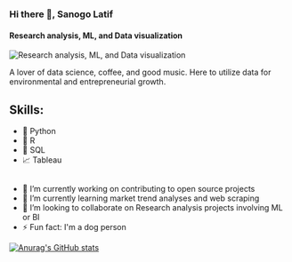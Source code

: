 ### Hi there 👋, Sanogo Latif
#### Research analysis, ML, and Data visualization
![Research analysis, ML, and Data visualization](https://imgs.search.brave.com/katUeCyAyu82xss_HCAPQBilLGdpEa0dNh3wtAj-kuU/rs:fit:860:0:0/g:ce/aHR0cHM6Ly9jZG4u/dmVjdG9yc3RvY2su/Y29tL2kvcHJldmll/dy0xeC8xNy84NS9i/bGFjay1hbmQtd2hp/dGUtYWJzdHJhY3Qt/d2F2eS1zdHJpcGVk/LWJhbm5lci12ZWN0/b3ItNDA0MjE3ODUu/anBn)

A lover of data science, coffee, and good music.
Here to utilize data for environmental and entrepreneurial growth.

## Skills:
- 🐍 Python
- 🧮 R 
- 📅 SQL
- 📈 Tableau

##
- 🔭 I’m currently working on contributing to open source projects 
- 🌱 I’m currently learning market trend analyses and web scraping 
- 👯 I’m looking to collaborate on Research analysis projects involving ML or BI  
- ⚡ Fun fact: I'm a dog person 

[![Anurag's GitHub stats](https://github-readme-stats.vercel.app/api?username=Lat-San)](https://github.com/anuraghazra/github-readme-stats)


